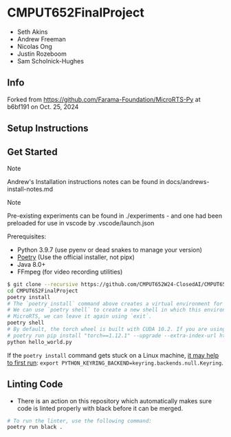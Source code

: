 # CMPUT652FinalProject

- Seth Akins
- Andrew Freeman
- Nicolas Ong
- Justin Rozeboom
- Sam Scholnick-Hughes


## Info

Forked from https://github.com/Farama-Foundation/MicroRTS-Py at b6bf191 on Oct. 25, 2024


## Setup Instructions

## Get Started

> [!note]
> Andrew's Installation instructions notes can be found in docs/andrews-install-notes.md

> [!note]
> Pre-existing experiments can be found in ./experiments - and one had been preloaded for use in vscode by .vscode/launch.json

Prerequisites:
- Python 3.9.7 (use pyenv or dead snakes to manage your version)
- [Poetry](https://python-poetry.org) (Use the official installer, not pipx)
- Java 8.0+
- FFmpeg (for video recording utilities)

```bash
$ git clone --recursive https://github.com/CMPUT652W24-ClosedAI/CMPUT652FinalProject.git && \
cd CMPUT652FinalProject
poetry install
# The `poetry install` command above creates a virtual environment for us, in which all the dependencies are installed.
# We can use `poetry shell` to create a new shell in which this environment is activated. Once we are done working with
# MicroRTS, we can leave it again using `exit`.
poetry shell
# By default, the torch wheel is built with CUDA 10.2. If you are using newer NVIDIA GPUs (e.g., 3060 TI), you may need to specifically install CUDA 11.3 wheels by overriding the torch dependency with pip:
# poetry run pip install "torch==1.12.1" --upgrade --extra-index-url https://download.pytorch.org/whl/cu113
python hello_world.py
```

If the `poetry install` command gets stuck on a Linux machine, [it may help to first run](https://github.com/python-poetry/poetry/issues/8623): `export PYTHON_KEYRING_BACKEND=keyring.backends.null.Keyring`.

## Linting Code

- There is an action on this repository which automatically makes sure code is linted properly with black before it can be merged.
```bash
# To run the linter, use the following command:
poetry run black .
```
